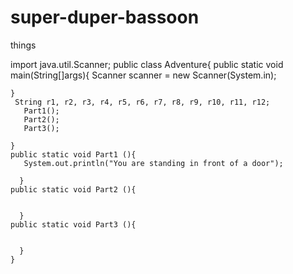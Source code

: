 # super-duper-bassoon
things


import java.util.Scanner;
  public class Adventure{
    public static void main(String[]args){
      Scanner scanner = new Scanner(System.in);
      
    }
     String r1, r2, r3, r4, r5, r6, r7, r8, r9, r10, r11, r12;
       Part1();
       Part2();
       Part3();
    
    }
    public static void Part1 (){
       System.out.println("You are standing in front of a door");
       
      }
    public static void Part2 (){
      
      
      }
    public static void Part3 (){
      
      
      }
    }
